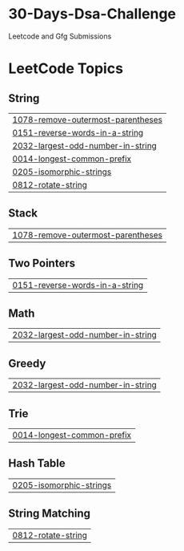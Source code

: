 # 30-Days-Dsa-Challenge
Leetcode and Gfg Submissions

<!---LeetCode Topics Start-->
# LeetCode Topics
## String
|  |
| ------- |
| [1078-remove-outermost-parentheses](https://github.com/pranay1uv/30-Days-Dsa-Challenge/tree/master/1078-remove-outermost-parentheses) |
| [0151-reverse-words-in-a-string](https://github.com/pranay1uv/30-Days-Dsa-Challenge/tree/master/0151-reverse-words-in-a-string) |
| [2032-largest-odd-number-in-string](https://github.com/pranay1uv/30-Days-Dsa-Challenge/tree/master/2032-largest-odd-number-in-string) |
| [0014-longest-common-prefix](https://github.com/pranay1uv/30-Days-Dsa-Challenge/tree/master/0014-longest-common-prefix) |
| [0205-isomorphic-strings](https://github.com/pranay1uv/30-Days-Dsa-Challenge/tree/master/0205-isomorphic-strings) |
| [0812-rotate-string](https://github.com/pranay1uv/30-Days-Dsa-Challenge/tree/master/0812-rotate-string) |
## Stack
|  |
| ------- |
| [1078-remove-outermost-parentheses](https://github.com/pranay1uv/30-Days-Dsa-Challenge/tree/master/1078-remove-outermost-parentheses) |
## Two Pointers
|  |
| ------- |
| [0151-reverse-words-in-a-string](https://github.com/pranay1uv/30-Days-Dsa-Challenge/tree/master/0151-reverse-words-in-a-string) |
## Math
|  |
| ------- |
| [2032-largest-odd-number-in-string](https://github.com/pranay1uv/30-Days-Dsa-Challenge/tree/master/2032-largest-odd-number-in-string) |
## Greedy
|  |
| ------- |
| [2032-largest-odd-number-in-string](https://github.com/pranay1uv/30-Days-Dsa-Challenge/tree/master/2032-largest-odd-number-in-string) |
## Trie
|  |
| ------- |
| [0014-longest-common-prefix](https://github.com/pranay1uv/30-Days-Dsa-Challenge/tree/master/0014-longest-common-prefix) |
## Hash Table
|  |
| ------- |
| [0205-isomorphic-strings](https://github.com/pranay1uv/30-Days-Dsa-Challenge/tree/master/0205-isomorphic-strings) |
## String Matching
|  |
| ------- |
| [0812-rotate-string](https://github.com/pranay1uv/30-Days-Dsa-Challenge/tree/master/0812-rotate-string) |
<!---LeetCode Topics End-->